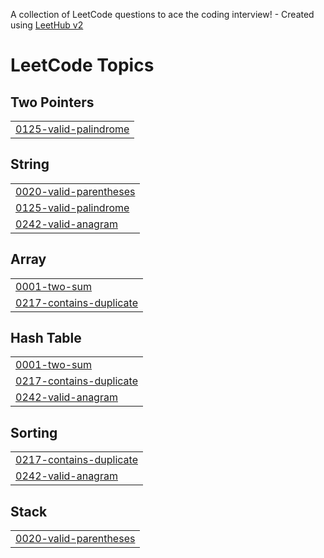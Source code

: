A collection of LeetCode questions to ace the coding interview! - Created using [LeetHub v2](https://github.com/arunbhardwaj/LeetHub-2.0)
<!---LeetCode Topics Start-->
# LeetCode Topics
## Two Pointers
|  |
| ------- |
| [0125-valid-palindrome](https://github.com/Nicolas04u/leetcode-solutions/tree/master/0125-valid-palindrome) |
## String
|  |
| ------- |
| [0020-valid-parentheses](https://github.com/Nicolas04u/leetcode-solutions/tree/master/0020-valid-parentheses) |
| [0125-valid-palindrome](https://github.com/Nicolas04u/leetcode-solutions/tree/master/0125-valid-palindrome) |
| [0242-valid-anagram](https://github.com/Nicolas04u/leetcode-solutions/tree/master/0242-valid-anagram) |
## Array
|  |
| ------- |
| [0001-two-sum](https://github.com/Nicolas04u/leetcode-solutions/tree/master/0001-two-sum) |
| [0217-contains-duplicate](https://github.com/Nicolas04u/leetcode-solutions/tree/master/0217-contains-duplicate) |
## Hash Table
|  |
| ------- |
| [0001-two-sum](https://github.com/Nicolas04u/leetcode-solutions/tree/master/0001-two-sum) |
| [0217-contains-duplicate](https://github.com/Nicolas04u/leetcode-solutions/tree/master/0217-contains-duplicate) |
| [0242-valid-anagram](https://github.com/Nicolas04u/leetcode-solutions/tree/master/0242-valid-anagram) |
## Sorting
|  |
| ------- |
| [0217-contains-duplicate](https://github.com/Nicolas04u/leetcode-solutions/tree/master/0217-contains-duplicate) |
| [0242-valid-anagram](https://github.com/Nicolas04u/leetcode-solutions/tree/master/0242-valid-anagram) |
## Stack
|  |
| ------- |
| [0020-valid-parentheses](https://github.com/Nicolas04u/leetcode-solutions/tree/master/0020-valid-parentheses) |
<!---LeetCode Topics End-->